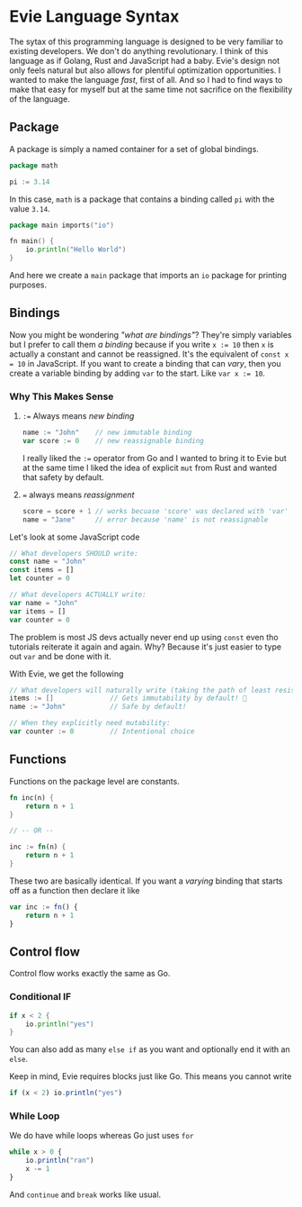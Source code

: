 # Evie Language Syntax

The sytax of this programming language is designed to be very familiar to existing developers. We don't do anything revolutionary. I think of this language as if Golang, Rust and JavaScript had a baby. Evie's design not only feels natural but also allows for plentiful optimization opportunities. I wanted to make the language *fast*, first of all. And so I had to find ways to make that easy for myself but at the same time not sacrifice on the flexibility of the language.

## Package
A package is simply a named container for a set of global bindings.
```go
package math

pi := 3.14
```
In this case, `math` is a package that contains a binding called `pi` with the value `3.14`.

```go
package main imports("io")

fn main() {
    io.println("Hello World")
}
```

And here we create a `main` package that imports an `io` package for printing purposes.

## Bindings
Now you might be wondering *"what are bindings"*? They're simply variables but I prefer to call them *a binding* because if you write `x := 10` then `x` is actually a constant and cannot be reassigned. It's the equivalent of `const x = 10` in JavaScript. If you want to create a binding that can *vary*, then you create a variable binding by adding `var` to the start. Like `var x := 10`.

### Why This Makes Sense
1. `:=` Always means *new binding*
    ```go
    name := "John"    // new immutable binding
    var score := 0    // new reassignable binding
    ```
    I really liked the `:=` operator from Go and I wanted to bring it to Evie but at the same time I liked the idea of explicit `mut` from Rust and wanted that safety by default.

2. `=` always means *reassignment*
    ```go
    score = score + 1 // works becuase 'score' was declared with 'var'
    name = "Jane"     // error because 'name' is not reassignable
    ```

Let's look at some JavaScript code
```js
// What developers SHOULD write:
const name = "John"
const items = []
let counter = 0

// What developers ACTUALLY write:
var name = "John"
var items = []
var counter = 0
```
The problem is most JS devs actually never end up using `const` even tho tutorials reiterate it again and again. Why? Because it's just easier to type out `var` and be done with it.

With Evie, we get the following
```go
// What developers will naturally write (taking the path of least resistance):
items := []              // Gets immutability by default! 🎉
name := "John"           // Safe by default!

// When they explicitly need mutability:
var counter := 0         // Intentional choice
```

## Functions
Functions on the package level are constants.
```rs
fn inc(n) {
    return n + 1
}

// -- OR --

inc := fn(n) {
    return n + 1
}
```
These two are basically identical. If you want a *varying* binding that starts off as a function then declare it like

```js
var inc := fn() {
    return n + 1
}
```

## Control flow
Control flow works exactly the same as Go.

### Conditional IF
```go
if x < 2 {
    io.println("yes")
}
```
You can also add as many `else if` as you want and optionally end it with an `else`.

Keep in mind, Evie requires blocks just like Go. This means you cannot write
```js
if (x < 2) io.println("yes")
```

### While Loop
We do have while loops whereas Go just uses `for`
```js
while x > 0 {
    io.println("ran")
    x -= 1
}
```
And `continue` and `break` works like usual.